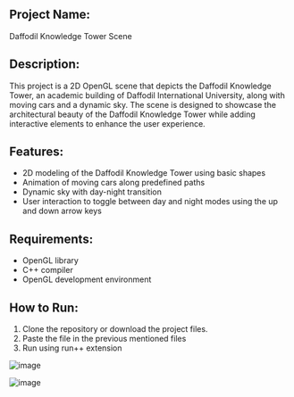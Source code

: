 

## **Project Name:**
Daffodil Knowledge Tower Scene

## **Description:**
This project is a 2D OpenGL scene that depicts the Daffodil Knowledge Tower, an academic building of Daffodil International University, along with moving cars and a dynamic sky. The scene is designed to showcase the architectural beauty of the Daffodil Knowledge Tower while adding interactive elements to enhance the user experience.

## **Features:**

* 2D modeling of the Daffodil Knowledge Tower using basic shapes
* Animation of moving cars along predefined paths
* Dynamic sky with day-night transition
* User interaction to toggle between day and night modes using the up and down arrow keys

## **Requirements:**

* OpenGL library
* C++ compiler
* OpenGL development environment

## **How to Run:**

1. Clone the repository or download the project files.
2. Paste the file in the previous mentioned files
3. Run using run++ extension 

![image](https://github.com/marceldavidbaroi/OpenGL_Projects/assets/159849210/28fc36e0-23ef-4412-bc61-fc1dc523bd95)

![image](https://github.com/marceldavidbaroi/OpenGL_Projects/assets/159849210/0a04f3a8-611c-4c9d-bd7b-132b592920e9)


